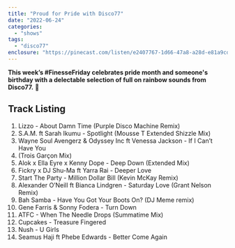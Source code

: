 ```yaml
---
title: "Proud for Pride with Disco77"
date: "2022-06-24"
categories: 
  - "shows"
tags: 
  - "disco77"
enclosure: "https://pinecast.com/listen/e2407767-1d66-47a8-a28d-e81a9cda4e67.mp3 143419576 audio/mpeg "
---
```


**This week’s #FinesseFriday celebrates pride month and someone's birthday with a delectable selection of full on rainbow sounds from Disco77.** 🌈

## Track Listing

1. Lizzo - About Damn Time (Purple Disco Machine Remix)
2. S.A.M. ft Sarah Ikumu - Spotlight (Mousse T Extended Shizzle Mix)
3. Wayne Soul Avengerz & Odyssey Inc ft Venessa Jackson - If I Can’t Have You
4. (Trois Garçon Mix)
5. Alok x Ella Eyre x Kenny Dope - Deep Down (Extended Mix)
6. Fickry x DJ Shu-Ma ft Yarra Rai - Deeper Love
7. Start The Party - Million Dollar Bill (Kevin McKay Remix)
8. Alexander O’Neill ft Bianca Lindgren - Saturday Love (Grant Nelson Remix)
9. Bah Samba - Have You Got Your Boots On? (DJ Meme remix)
10. Gene Farris & Sonny Fodera - Turn Down
11. ATFC - When The Needle Drops (Summatime Mix)
12. Cupcakes - Treasure Fingered
13. Nush - U Girls
14. Seamus Haji ft Phebe Edwards - Better Come Again
